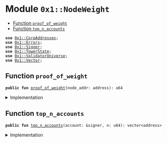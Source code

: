 
<a name="0x1_NodeWeight"></a>

# Module `0x1::NodeWeight`



-  [Function `proof_of_weight`](#0x1_NodeWeight_proof_of_weight)
-  [Function `top_n_accounts`](#0x1_NodeWeight_top_n_accounts)


<pre><code><b>use</b> <a href="CoreAddresses.md#0x1_CoreAddresses">0x1::CoreAddresses</a>;
<b>use</b> <a href="../../../../../../move-stdlib/docs/Errors.md#0x1_Errors">0x1::Errors</a>;
<b>use</b> <a href="../../../../../../move-stdlib/docs/Signer.md#0x1_Signer">0x1::Signer</a>;
<b>use</b> <a href="MinerState.md#0x1_TowerState">0x1::TowerState</a>;
<b>use</b> <a href="ValidatorUniverse.md#0x1_ValidatorUniverse">0x1::ValidatorUniverse</a>;
<b>use</b> <a href="../../../../../../move-stdlib/docs/Vector.md#0x1_Vector">0x1::Vector</a>;
</code></pre>



<a name="0x1_NodeWeight_proof_of_weight"></a>

## Function `proof_of_weight`



<pre><code><b>public</b> <b>fun</b> <a href="NodeWeight.md#0x1_NodeWeight_proof_of_weight">proof_of_weight</a>(node_addr: address): u64
</code></pre>



<details>
<summary>Implementation</summary>


<pre><code><b>public</b> <b>fun</b> <a href="NodeWeight.md#0x1_NodeWeight_proof_of_weight">proof_of_weight</a> (node_addr: address): u64 {
  // Calculate the weight/voting power for the next round.
  // TODO: This assumes that validator passed the validation threshold this epoch, perhaps double check here.
  <a href="MinerState.md#0x1_TowerState_get_epochs_mining">TowerState::get_epochs_mining</a>(node_addr)
}
</code></pre>



</details>

<a name="0x1_NodeWeight_top_n_accounts"></a>

## Function `top_n_accounts`



<pre><code><b>public</b> <b>fun</b> <a href="NodeWeight.md#0x1_NodeWeight_top_n_accounts">top_n_accounts</a>(account: &signer, n: u64): vector&lt;address&gt;
</code></pre>



<details>
<summary>Implementation</summary>


<pre><code><b>public</b> <b>fun</b> <a href="NodeWeight.md#0x1_NodeWeight_top_n_accounts">top_n_accounts</a>(account: &signer, n: u64): vector&lt;address&gt; {

  <b>assert</b>(<a href="../../../../../../move-stdlib/docs/Signer.md#0x1_Signer_address_of">Signer::address_of</a>(account) == <a href="CoreAddresses.md#0x1_CoreAddresses_DIEM_ROOT_ADDRESS">CoreAddresses::DIEM_ROOT_ADDRESS</a>(), <a href="../../../../../../move-stdlib/docs/Errors.md#0x1_Errors_requires_role">Errors::requires_role</a>(140101));

  // <b>let</b> eligible_validators = <a href="../../../../../../move-stdlib/docs/Vector.md#0x1_Vector_empty">Vector::empty</a>&lt;address&gt;();

  //Get all validators from Validator Universe and then find the eligible validators
  <b>let</b> eligible_validators = <a href="ValidatorUniverse.md#0x1_ValidatorUniverse_get_eligible_validators">ValidatorUniverse::get_eligible_validators</a>(account);
  // <b>let</b> val_uni_length = <a href="../../../../../../move-stdlib/docs/Vector.md#0x1_Vector_length">Vector::length</a>&lt;address&gt;(&validators_universe);

  // <b>let</b> k = 0;
  // <b>while</b>(k &lt; val_uni_length){
  //   <b>let</b> addr = *<a href="../../../../../../move-stdlib/docs/Vector.md#0x1_Vector_borrow">Vector::borrow</a>&lt;address&gt;(&validators_universe, k);

  //   // consensus case 1 and 2, allow inclusion into the next validator set.
  //   <b>if</b> (<a href="Cases.md#0x1_Cases_get_case">Cases::get_case</a>(addr) == 1 || <a href="Cases.md#0x1_Cases_get_case">Cases::get_case</a>(addr) == 2){
  //     <a href="../../../../../../move-stdlib/docs/Vector.md#0x1_Vector_push_back">Vector::push_back</a>&lt;address&gt;(&<b>mut</b> eligible_validators, addr)
  //   };
  //   k = k + 1;
  // };

  <b>let</b> length = <a href="../../../../../../move-stdlib/docs/Vector.md#0x1_Vector_length">Vector::length</a>&lt;address&gt;(&eligible_validators);

  // Scenario: The universe of validators is under the limit of the BFT consensus.
  // If n is greater than or equal <b>to</b> accounts vector length - <b>return</b> the vector.
  <b>if</b>(length &lt;= n) <b>return</b> eligible_validators;

  // <a href="../../../../../../move-stdlib/docs/Vector.md#0x1_Vector">Vector</a> <b>to</b> store each address's node_weight
  <b>let</b> weights = <a href="../../../../../../move-stdlib/docs/Vector.md#0x1_Vector_empty">Vector::empty</a>&lt;u64&gt;();
  <b>let</b> k = 0;
  <b>while</b> (k &lt; length) {

    <b>let</b> cur_address = *<a href="../../../../../../move-stdlib/docs/Vector.md#0x1_Vector_borrow">Vector::borrow</a>&lt;address&gt;(&eligible_validators, k);
    // Ensure that this address is an active validator
    <a href="../../../../../../move-stdlib/docs/Vector.md#0x1_Vector_push_back">Vector::push_back</a>&lt;u64&gt;(&<b>mut</b> weights, <a href="NodeWeight.md#0x1_NodeWeight_proof_of_weight">proof_of_weight</a>(cur_address));
    k = k + 1;
  };

  // Sorting the accounts vector based on value (weights).
  // Bubble sort algorithm
  <b>let</b> i = 0;
  <b>while</b> (i &lt; length){
    <b>let</b> j = 0;
    <b>while</b>(j &lt; length-i-1){

      <b>let</b> value_j = *(<a href="../../../../../../move-stdlib/docs/Vector.md#0x1_Vector_borrow">Vector::borrow</a>&lt;u64&gt;(&weights, j));
      <b>let</b> value_jp1 = *(<a href="../../../../../../move-stdlib/docs/Vector.md#0x1_Vector_borrow">Vector::borrow</a>&lt;u64&gt;(&weights, j+1));
      <b>if</b>(value_j &gt; value_jp1){
        <a href="../../../../../../move-stdlib/docs/Vector.md#0x1_Vector_swap">Vector::swap</a>&lt;u64&gt;(&<b>mut</b> weights, j, j+1);
        <a href="../../../../../../move-stdlib/docs/Vector.md#0x1_Vector_swap">Vector::swap</a>&lt;address&gt;(&<b>mut</b> eligible_validators, j, j+1);
      };
      j = j + 1;
    };
    i = i + 1;
  };

  // Reverse <b>to</b> have sorted order - high <b>to</b> low.
  <a href="../../../../../../move-stdlib/docs/Vector.md#0x1_Vector_reverse">Vector::reverse</a>&lt;address&gt;(&<b>mut</b> eligible_validators);

  <b>let</b> diff = length - n;
  <b>while</b>(diff&gt;0){
    <a href="../../../../../../move-stdlib/docs/Vector.md#0x1_Vector_pop_back">Vector::pop_back</a>(&<b>mut</b> eligible_validators);
    diff =  diff - 1;
  };

  <b>return</b> eligible_validators
}
</code></pre>



</details>


[//]: # ("File containing references which can be used from documentation")
[ACCESS_CONTROL]: https://github.com/diem/dip/blob/main/dips/dip-2.md
[ROLE]: https://github.com/diem/dip/blob/main/dips/dip-2.md#roles
[PERMISSION]: https://github.com/diem/dip/blob/main/dips/dip-2.md#permissions

